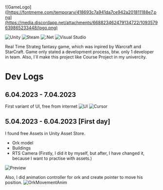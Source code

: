![GameLogo]([https://fontmeme.com/temporary/418693c7a941da7ce942a201811188e7.png](https://media.discordapp.net/attachments/668823462479134722/1093579639865233448/logo.png)

![Unity](https://img.shields.io/badge/unity-%23000000.svg?style=for-the-badge&logo=unity&logoColor=white)
![Steam](https://img.shields.io/badge/steam-%23000000.svg?style=for-the-badge&logo=steam&logoColor=white)
![.Net](https://img.shields.io/badge/.NET-5C2D91?style=for-the-badge&logo=.net&logoColor=white)
![Visual Studio](https://img.shields.io/badge/Visual%20Studio-5C2D91.svg?style=for-the-badge&logo=visual-studio&logoColor=white)

Real Time Strateg fantasy game, which was inpired by Warcraft and StarCraft. Game only stated a development process, btw. only 1 developer in team.
Also, I`ll make this project like Course Project in my univercity.

# Dev Logs

## 6.04.2023 - 7.04.2023
First variant of UI, free from internet
![UI](https://media.discordapp.net/attachments/668823462479134722/1093547269954994306/UI_Final_Line.png?width=1298&height=253)
![Cursor](https://xgm.guru/files/100/245618/Cursor.png)
## 5.04.2023 - 6.04.2023 [First day]
I found free Assets in Unity Asset Store.
- Ork model
- Buildings
- RTS Camera (Firstly, I did it by myself, but after, I have changed it, because I want to practise with assets.)

![Preview](https://media.discordapp.net/attachments/668823462479134722/1093314474133442630/Screenshot_2023-04-06_at_02.20.57.png?width=2022&height=1084)


Also, I did animation controller for ork and create pointer to move his position.
![OrkMovementAnim](https://media4.giphy.com/media/v1.Y2lkPTc5MGI3NjExMzQ0ZDNkNDQyNzQzYTJlZjVmNjAyYTcwMzFjMDg1OWUwYjYwZDlhNyZjdD1n/Ukcp3kyAUgqYXHVD1k/giphy.gif)

